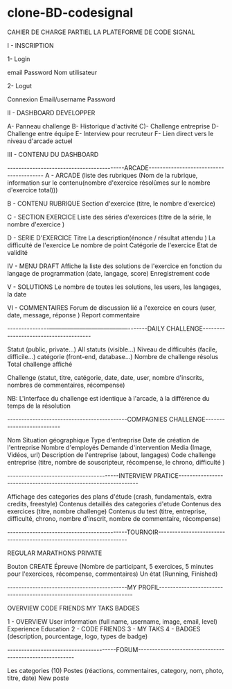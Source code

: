 # clone-BD-codesignal

CAHIER DE CHARGE PARTIEL LA PLATEFORME DE CODE SIGNAL


I - INSCRIPTION 

1- Login

email
Password
Nom utilisateur


2- Logut

Connexion
Email/username
Password

II - DASHBOARD DEVELOPPER

A- Panneau challenge
B- Historique d'activité
C)- Challenge entreprise
D- Challenge entre équipe
E- Interview pour recruteur
F- Lien direct vers le niveau d'arcade actuel


III - CONTENU DU DASHBOARD

------------------------------------------ARCADE----------------------------------------
A - ARCADE 
(liste des rubriques (Nom de la rubrique, information sur le contenu(nombre d'exercice résolûmes sur le nombre d'exercice total)))

B - CONTENU RUBRIQUE
Section d'exercice (titre, le nombre d'exercice)

C - SECTION EXERCICE
Liste des séries d'exercices (titre de la série, le nombre d'exercice )


D - SERIE D'EXERCICE
Titre
La description(énonce / résultat attendu )
La difficulté de l'exercice 
Le nombre de point
Catégorie de l'exercice 
Etat de validité 


IV - MENU DRAFT
Affiche la liste des solutions de l'exercice en fonction du langage de programmation (date, langage, score)
Enregistrement code 

V - SOLUTIONS
Le nombre de toutes les solutions, les users, les langages, la date

VI - COMMENTAIRES
Forum de discussion lié a l'exercice en cours (user, date, message, réponse )
Report commentaire

---------------—————————————-------DAILY CHALLENGE--------------------------------------

Statut (public, private...)
All statuts (visible...)
Niveau de difficultés (facile, difficile...)
catégorie (front-end, database...)
Nombre de challenge résolus
Total challenge affiché

Challenge (statut, titre, catégorie, date, date, user, nombre d'inscrits, nombres de commentaires, récompense)

NB: L'interface du challenge est identique à l'arcade, à la différence du temps de la résolution 


-------------------------------------------COMPAGNIES CHALLENGE--------------------------

Nom
Situation géographique
Type d'entreprise
Date de création de l'entreprise
Nombre d'employés
Demande d'intervention 
Media (Image, Vidéos, url)
Description de l'entreprise (about, langages)
Code challenge entreprise (titre, nombre de souscripteur, récompense, le chrono, difficulté )


----------------------------------------INTERVIEW PRATICE---------------------------------------------------------------

Affichage des categories des plans d'étude (crash, fundamentals, extra credits, freestyle)
Contenus detaillés des categories d'etude
Contenus des exercices (titre, nombre challenge)
Contenus du test (titre, entreprise, difficulté, chrono, nombre d'inscrit, nombre de commentaire, récompense)


-------------------------------------------TOURNOIR-------------------------------------------------------------------

REGULAR
MARATHONS
PRIVATE

Bouton CREATE
Épreuve (Nombre de participant, 5 exercices, 5 minutes pour l'exercices, récompense, commentaires)
Un état (Running, Finished)

-------------------------------------------MY PROFIL--------------------------------------------------------------------

OVERVIEW
CODE FRIENDS
MY TAKS
BADGES

1 - OVERVIEW 
User information (full name, username, image, email, level)
Experience 
Education
2 - CODE FRIENDS
3 - MY TAKS
4 - BADGES (description, pourcentage, logo, types de badge)

---------------------------------------FORUM-------------------------------------------------------

Les categories (10)
Postes (réactions, commentaires, category, nom, photo, titre, date)
New poste
